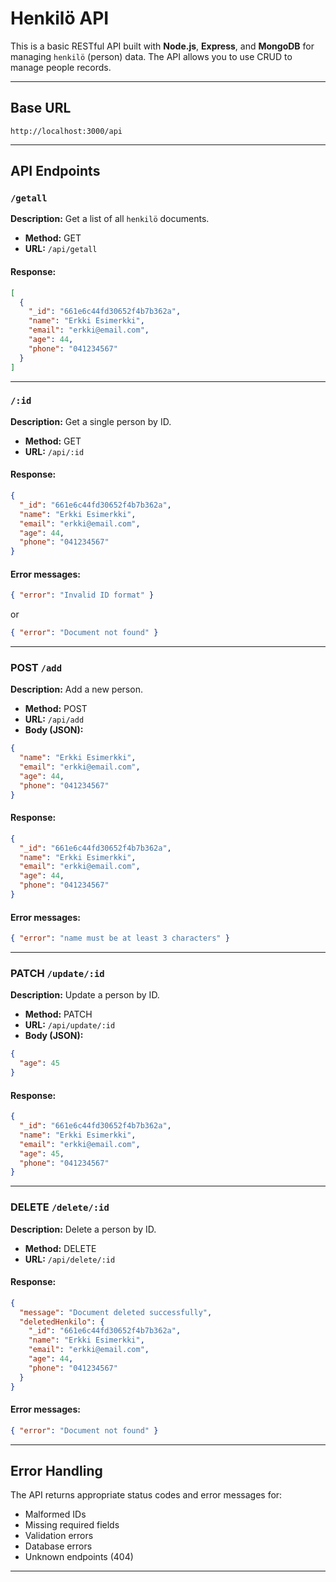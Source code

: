 # Henkilö API

This is a basic RESTful API built with **Node.js**, **Express**, and **MongoDB** for managing `henkilö` (person) data. The API allows you to use CRUD to manage people records.

---

## Base URL

```
http://localhost:3000/api
```

---

## API Endpoints

### `/getall`

**Description:** Get a list of all `henkilö` documents.

- **Method:** GET  
- **URL:** `/api/getall`

####  Response:
```json
[
  {
    "_id": "661e6c44fd30652f4b7b362a",
    "name": "Erkki Esimerkki",
    "email": "erkki@email.com",
    "age": 44,
    "phone": "041234567"
  }
]
```

---

### `/:id`

**Description:** Get a single person by ID.

- **Method:** GET  
- **URL:** `/api/:id`

#### Response:
```json
{
  "_id": "661e6c44fd30652f4b7b362a",
  "name": "Erkki Esimerkki",
  "email": "erkki@email.com",
  "age": 44,
  "phone": "041234567"
}
```

#### Error messages:
```json
{ "error": "Invalid ID format" }
```
or
```json
{ "error": "Document not found" }
```

---

### POST `/add`

**Description:** Add a new person.

- **Method:** POST  
- **URL:** `/api/add`  
- **Body (JSON):**
```json
{
  "name": "Erkki Esimerkki",
  "email": "erkki@email.com",
  "age": 44,
  "phone": "041234567"
}
```

#### Response:
```json
{
  "_id": "661e6c44fd30652f4b7b362a",
  "name": "Erkki Esimerkki",
  "email": "erkki@email.com",
  "age": 44,
  "phone": "041234567"
}
```

#### Error messages:
```json
{ "error": "name must be at least 3 characters" }
```

---

### PATCH `/update/:id`

**Description:** Update a person by ID.

- **Method:** PATCH  
- **URL:** `/api/update/:id`  
- **Body (JSON):**
```json
{
  "age": 45
}
```

#### Response:
```json
{
  "_id": "661e6c44fd30652f4b7b362a",
  "name": "Erkki Esimerkki",
  "email": "erkki@email.com",
  "age": 45,
  "phone": "041234567"
}
```

---

### DELETE `/delete/:id`

**Description:** Delete a person by ID.

- **Method:** DELETE  
- **URL:** `/api/delete/:id`

#### Response:
```json
{
  "message": "Document deleted successfully",
  "deletedHenkilo": {
    "_id": "661e6c44fd30652f4b7b362a",
    "name": "Erkki Esimerkki",
    "email": "erkki@email.com",
    "age": 44,
    "phone": "041234567"
  }
}
```

#### Error messages:
```json
{ "error": "Document not found" }
```

---

## Error Handling

The API returns appropriate status codes and error messages for:

- Malformed IDs  
- Missing required fields  
- Validation errors  
- Database errors  
- Unknown endpoints (404)

---
